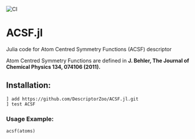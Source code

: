 ![CI](https://github.com/DescriptorZoo/ACSF.jl/workflows/CI/badge.svg)

# ACSF.jl
Julia code for Atom Centred Symmetry Functions (ACSF) descriptor

Atom Centred Symmetry Functions are defined in **J. Behler, The Journal of Chemical Physics 134, 074106
(2011).**

## Installation:

```
] add https://github.com/DescriptorZoo/ACSF.jl.git
] test ACSF
```

### Usage Example:

```
acsf(atoms)
```
